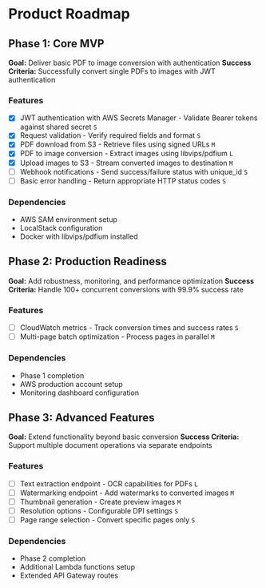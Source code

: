 # Product Roadmap

## Phase 1: Core MVP

**Goal:** Deliver basic PDF to image conversion with authentication
**Success Criteria:** Successfully convert single PDFs to images with JWT authentication

### Features

- [x] JWT authentication with AWS Secrets Manager - Validate Bearer tokens against shared secret `S`
- [x] Request validation - Verify required fields and format `S`
- [x] PDF download from S3 - Retrieve files using signed URLs `M`
- [x] PDF to image conversion - Extract images using libvips/pdfium `L`
- [x] Upload images to S3 - Stream converted images to destination `M`
- [ ] Webhook notifications - Send success/failure status with unique_id `S`
- [ ] Basic error handling - Return appropriate HTTP status codes `S`

### Dependencies

- AWS SAM environment setup
- LocalStack configuration
- Docker with libvips/pdfium installed

## Phase 2: Production Readiness

**Goal:** Add robustness, monitoring, and performance optimization
**Success Criteria:** Handle 100+ concurrent conversions with 99.9% success rate

### Features

- [ ] CloudWatch metrics - Track conversion times and success rates `S`
- [ ] Multi-page batch optimization - Process pages in parallel `M`

### Dependencies

- Phase 1 completion
- AWS production account setup
- Monitoring dashboard configuration

## Phase 3: Advanced Features

**Goal:** Extend functionality beyond basic conversion
**Success Criteria:** Support multiple document operations via separate endpoints

### Features

- [ ] Text extraction endpoint - OCR capabilities for PDFs `L`
- [ ] Watermarking endpoint - Add watermarks to converted images `M`
- [ ] Thumbnail generation - Create preview images `M`
- [ ] Resolution options - Configurable DPI settings `S`
- [ ] Page range selection - Convert specific pages only `S`

### Dependencies

- Phase 2 completion
- Additional Lambda functions setup
- Extended API Gateway routes